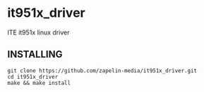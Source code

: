 # it951x_driver
ITE it951x linux driver


INSTALLING
----------

    git clone https://github.com/zapelin-media/it951x_driver.git
    cd it951x_driver
    make && make install
  
